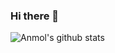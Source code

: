 ### Hi there 👋

![Anmol's github stats](https://github-readme-stats.vercel.app/api?username=anmolsukki)

<!--

Comments goes here
- 🔭 I’m currently working on ...
- 🌱 I’m currently learning ...
- 💬 Ask me about ...
- 📫 How to reach me: ...
- 👯 I’m looking to collaborate on ...
- 🤔 I’m looking for help with ...
- 😄 Pronouns: ...
- ⚡ Fun fact: ...

-->
